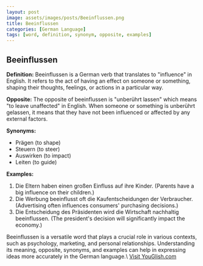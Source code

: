 ```yaml
---
layout: post
image: assets/images/posts/Beeinflussen.png
title: Beeinflussen
categories: [German Language]
tags: [word, definition, synonym, opposite, examples]
---
```


## Beeinflussen

**Definition:** 
Beeinflussen is a German verb that translates to "influence" in English. It refers to the act of having an effect on someone or something, shaping their thoughts, feelings, or actions in a particular way.

**Opposite:** 
The opposite of beeinflussen is "unberührt lassen" which means "to leave unaffected" in English. When someone or something is unberührt gelassen, it means that they have not been influenced or affected by any external factors.

**Synonyms:**
- Prägen (to shape)
- Steuern (to steer)
- Auswirken (to impact)
- Leiten (to guide)

**Examples:**
1. Die Eltern haben einen großen Einfluss auf ihre Kinder. (Parents have a big influence on their children.)
2. Die Werbung beeinflusst oft die Kaufentscheidungen der Verbraucher. (Advertising often influences consumers' purchasing decisions.)
3. Die Entscheidung des Präsidenten wird die Wirtschaft nachhaltig beeinflussen. (The president's decision will significantly impact the economy.)

Beeinflussen is a versatile word that plays a crucial role in various contexts, such as psychology, marketing, and personal relationships. Understanding its meaning, opposite, synonyms, and examples can help in expressing ideas more accurately in the German language.\ <a id="yg-widget-0" class="youglish-widget" data-query="Beeinflussen" data-lang="german" data-components="8412" data-auto-start="0" data-bkg-color="theme_light" data-title="How%20to%20pronounce%20Beeinflussen%20in%20German"  rel="nofollow" href="https://youglish.com">Visit YouGlish.com</a><script async src="https://youglish.com/public/emb/widget.js" charset="utf-8"></script>